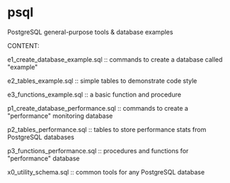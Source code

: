 # psql
PostgreSQL general-purpose tools &amp; database examples

CONTENT:

e1_create_database_example.sql :: commands to create a database called "example"

e2_tables_example.sql :: simple tables to demonstrate code style

e3_functions_example.sql :: a basic function and procedure

p1_create_database_performance.sql :: commands to create a "performance" monitoring database

p2_tables_performance.sql :: tables to store performance stats from PostgreSQL databases

p3_functions_performance.sql :: procedures and functions for "performance" database

x0_utility_schema.sql :: common tools for any PostgreSQL database
